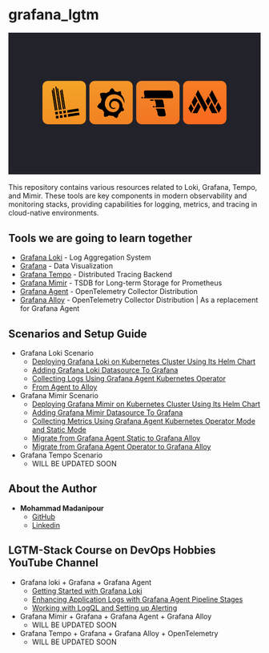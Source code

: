 # grafana_lgtm
![Grafana LGTM Image](Grafana_lgtm_logo.png)

This repository contains various resources related to Loki, Grafana, Tempo, and Mimir. These tools are key components in modern observability and monitoring stacks, providing capabilities for logging, metrics, and tracing in cloud-native environments.

## Tools we are going to learn together
* [Grafana Loki](https://grafana.com/oss/loki/) - Log Aggregation System
* [Grafana](https://grafana.com/oss/grafana/) - Data Visualization
* [Grafana Tempo](https://grafana.com/oss/tempo/) - Distributed Tracing Backend
* [Grafana Mimir](https://grafana.com/oss/mimir/) - TSDB for Long-term Storage for Prometheus
* [Grafana Agent](https://grafana.com/docs/agent/latest/) -  OpenTelemetry Collector Distribution
* [Grafana Alloy](https://grafana.com/docs/alloy/latest/) -  OpenTelemetry Collector Distribution | As a replacement for Grafana Agent

   
## Scenarios and Setup Guide
  - Grafana Loki Scenario
    - [Deploying Grafana Loki on Kubernetes Cluster Using Its Helm Chart](https://github.com/devopshobbies/grafana_lgtm/tree/main/loki-scenario#deploying-grafana-loki-on-kubernetes-cluster-using-its-helm-chart)
    - [Adding Grafana Loki Datasource To Grafana](https://github.com/devopshobbies/grafana_lgtm/tree/main/loki-scenario#adding-grafana-loki-datasource-to-grafana)
    - [Collecting Logs Using Grafana Agent Kubernetes Operator](https://github.com/devopshobbies/grafana_lgtm/tree/main/loki-scenario#collecting-logs-using-grafana-agent-kubernetes-operator)
    - [From Agent to Alloy](https://github.com/devopshobbies/grafana_lgtm/tree/main/loki-scenario#from-agent-to-alloy)
  - Grafana Mimir Scenario
    - [Deploying Grafana Mimir on Kubernetes Cluster Using Its Helm Chart](https://github.com/devopshobbies/grafana_lgtm/tree/main/mimir-scenario#deploying-grafana-mimir-on-kubernetes-cluster-using-its-helm-chart)
    - [Adding Grafana Mimir Datasource To Grafana](https://github.com/devopshobbies/grafana_lgtm/tree/main/mimir-scenario#adding-grafana-mimir-datasource-to-grafana)
    - [Collecting Metrics Using Grafana Agent Kubernetes Operator Mode and Static Mode](https://github.com/devopshobbies/grafana_lgtm/tree/main/mimir-scenario#collecting-metrics-using-grafana-agent-kubernetes-operator-mode-and-static-mode)
    - [Migrate from Grafana Agent Static to Grafana Alloy](https://github.com/devopshobbies/grafana_lgtm/tree/main/mimir-scenario#migrate-from-grafana-agent-static-to-grafana-alloy)
    - [Migrate from Grafana Agent Operator to Grafana Alloy](https://github.com/devopshobbies/grafana_lgtm/tree/main/mimir-scenario#migrate-from-grafana-agent-operator-to-grafana-alloy)
  - Grafana Tempo Scenario
    - WILL BE UPDATED SOON

## About the Author
  - **Mohammad Madanipour**
    - [GitHub](https://github.com/mohammadll)
    - [Linkedin](https://linkedin.com/in/mohammad-madanipour)


## LGTM-Stack Course on DevOps Hobbies YouTube Channel
 - Grafana loki + Grafana + Grafana Agent
    - [Getting Started with Grafana Loki](https://www.youtube.com/watch?v=YG1UiiSygyA&list=PLYrn63eEqAzZL2TaS0pXXw-_DEl3SsAF_&index=3)
    - [Enhancing Application Logs with Grafana Agent Pipeline Stages](https://www.youtube.com/watch?v=7NZd5DyFFp0&list=PLYrn63eEqAzZL2TaS0pXXw-_DEl3SsAF_&index=2)
    - [Working with LogQL and Setting up Alerting](https://www.youtube.com/watch?v=boS5enCeszU&list=PLYrn63eEqAzZL2TaS0pXXw-_DEl3SsAF_&index=1)
 - Grafana Mimir + Grafana + Grafana Agent + Grafana Alloy
   - WILL BE UPDATED SOON
 - Grafana Tempo + Grafana + Grafana Alloy + OpenTelemetry
   - WILL BE UPDATED SOON
